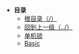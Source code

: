 * **目录**
  * [根目录（/）](/README)
  * [回到上一级（../）](/study/GoLang//README)
  * [单机锁](/study/GoLang/go-Basic/单机锁)
  * [Basic](/study/GoLang/go-Basic/Basic)


